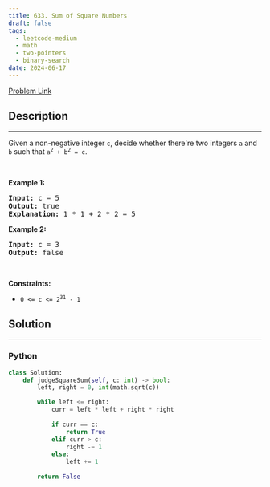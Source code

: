 ```yaml
---
title: 633. Sum of Square Numbers
draft: false
tags: 
  - leetcode-medium
  - math
  - two-pointers
  - binary-search
date: 2024-06-17
---
```


[Problem Link](https://leetcode.com/problems/sum-of-square-numbers/)

## Description

---
<p>Given a non-negative integer <code>c</code>, decide whether there&#39;re two integers <code>a</code> and <code>b</code> such that <code>a<sup>2</sup> + b<sup>2</sup> = c</code>.</p>

<p>&nbsp;</p>
<p><strong class="example">Example 1:</strong></p>

<pre>
<strong>Input:</strong> c = 5
<strong>Output:</strong> true
<strong>Explanation:</strong> 1 * 1 + 2 * 2 = 5
</pre>

<p><strong class="example">Example 2:</strong></p>

<pre>
<strong>Input:</strong> c = 3
<strong>Output:</strong> false
</pre>

<p>&nbsp;</p>
<p><strong>Constraints:</strong></p>

<ul>
	<li><code>0 &lt;= c &lt;= 2<sup>31</sup> - 1</code></li>
</ul>


## Solution

---
### Python
``` py title='sum-of-square-numbers'
class Solution:
    def judgeSquareSum(self, c: int) -> bool:
        left, right = 0, int(math.sqrt(c))

        while left <= right:
            curr = left * left + right * right
            
            if curr == c:
                return True
            elif curr > c:
                right -= 1
            else:
                left += 1
        
        return False
```

